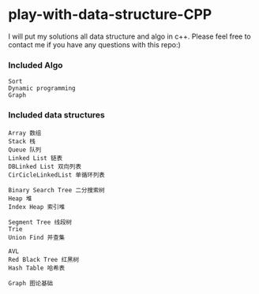 # play-with-data-structure-CPP


I will put my solutions all data structure and algo in c++.
Please feel free to contact me if you have any questions with this repo:)


### Included Algo

    Sort
    Dynamic programming
    Graph 

### Included data structures

    Array 数组
    Stack 栈
    Queue 队列
    Linked List 链表
    DBLinked List 双向列表
    CirCicleLinkedList 单循环列表
    
    Binary Search Tree 二分搜索树
    Heap 堆
    Index Heap 索引堆
    
    Segment Tree 线段树
    Trie
    Union Find 并查集
    
    AVL
    Red Black Tree 红黑树
    Hash Table 哈希表
    
    Graph 图论基础
